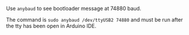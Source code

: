 Use `anybaud` to see bootloader message at 74880 baud.

The command is `sudo anybaud /dev/ttyUSB2 74880` and must be run after the tty has been open in Arduino IDE.
